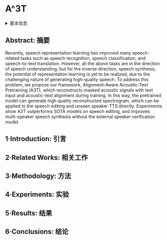 # A^3T

<details>
<summary>基本信息</summary>

- 标题: "A^3T: Alignment-Aware Acoustic and Text Pretraining for Speech Synthesis and Editing"
- 作者:
  - 01 He Bai,
  - 02 Renjie Zheng,
  - 03 Junkun Chen,
  - 04 Xintong Li,
  - 05 Mingbo Ma,
  - 06 Liang Huang
- 链接:
  - [ArXiv](https://arxiv.org/abs/2203.09690)
  - [Publication](https://proceedings.mlr.press/v162/bai22d.html)
  - [Github](https://github.com/richardbaihe/a3t)
  - [Demo](https://educated-toothpaste-462.notion.site/Demo-b0edd300e6004c508744c6259369a468)
- 文件:
  - [ArXiv](_PDF/2203.09690v2__A^3T__Alignment-Aware_Acoustic_and_Text_Pretraining_for_Speech_Synthesis_and_Editing.pdf)
  - [Publication](_PDF/2203.09690p0__A^3T__ICML2022.pdf)

</details>

## Abstract: 摘要

Recently, speech representation learning has improved many speech-related tasks such as speech recognition, speech classification, and speech-to-text translation.
However, all the above tasks are in the direction of speech understanding, but for the inverse direction, speech synthesis, the potential of representation learning is yet to be realized, due to the challenging nature of generating high-quality speech.
To address this problem, we propose our framework, Alignment-Aware Acoustic-Text Pretraining (A3T), which reconstructs masked acoustic signals with text input and acoustic-text alignment during training.
In this way, the pretrained model can generate high quality reconstructed spectrogram, which can be applied to the speech editing and unseen speaker TTS directly.
Experiments show A3T outperforms SOTA models on speech editing, and improves multi-speaker speech synthesis without the external speaker verification model.

## 1·Introduction: 引言

## 2·Related Works: 相关工作

## 3·Methodology: 方法

## 4·Experiments: 实验

## 5·Results: 结果

## 6·Conclusions: 结论